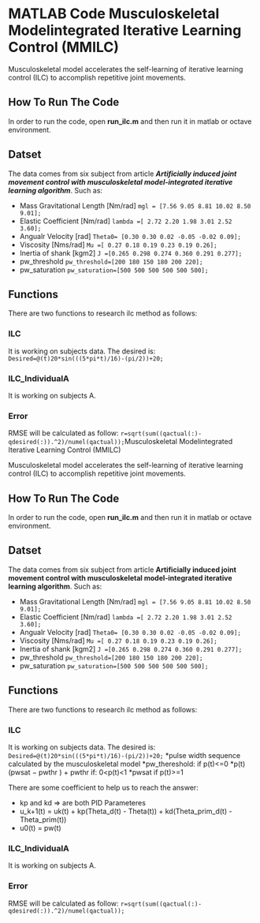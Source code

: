 # MATLAB Code Musculoskeletal Modelintegrated Iterative Learning Control (MMILC) #

Musculoskeletal model accelerates the self-learning of iterative learning control (ILC) to accomplish repetitive joint movements.


## How To Run The Code ##
In order to run the code, open **run_ilc.m** and then run it in matlab or octave environment.

## Datset ##
The data comes from six subject from article ***Artificially induced joint movement control with musculoskeletal
model-integrated iterative learning algorithm***.
Such as:
* Mass Gravitational Length [Nm/rad] `mgl = [7.56 9.05 8.81 10.02 8.50 9.01];`
* Elastic Coefficient [Nm/rad]       `lambda =[ 2.72 2.20 1.98 3.01 2.52 3.60]; `
* Angualr Velocity [rad]			 `Theta0= [0.30 0.30 0.02 -0.05 -0.02 0.09];`
* Viscosity [Nms/rad]  				 `Mu =[ 0.27 0.18 0.19 0.23 0.19 0.26];`
* Inertia of shank [kgm2] 		     `J =[0.265 0.298 0.274 0.360 0.291 0.277];`		
* pw_threshold						 `pw_threshold=[200 180 150 180 200 220];`
* pw_saturation 					 `pw_saturation=[500 500 500 500 500 500];`	

## Functions ##
There are two functions to research ilc method as follows:

### ILC ###
It is working on subjects data.
The desired is: `Desired=@(t)20*sin(((5*pi*t)/16)-(pi/2))+20;`


### ILC_IndividualA ###
It is working on subjects A.

### Error ###
RMSE will be calculated as follow:  `r=sqrt(sum((qactual(:)-qdesired(:)).^2)/numel(qactual));`Musculoskeletal Modelintegrated Iterative Learning Control (MMILC) 

Musculoskeletal model accelerates the self-learning of iterative learning control (ILC)
to accomplish repetitive joint movements.

## How To Run The Code ##
In order to run the code, open **run_ilc.m** and then run it in matlab or octave environment.

## Datset ##
The data comes from six subject from article **Artificially induced joint movement control with musculoskeletal
model-integrated iterative learning algorithm**.
Such as:
* Mass Gravitational Length [Nm/rad] `mgl = [7.56 9.05 8.81 10.02 8.50 9.01];`
* Elastic Coefficient [Nm/rad]       `lambda =[ 2.72 2.20 1.98 3.01 2.52 3.60]; `
* Angualr Velocity [rad]			 `Theta0= [0.30 0.30 0.02 -0.05 -0.02 0.09];`
* Viscosity [Nms/rad]  				 `Mu =[ 0.27 0.18 0.19 0.23 0.19 0.26];`
* Inertia of shank [kgm2] 		     `J =[0.265 0.298 0.274 0.360 0.291 0.277];`		
* pw_threshold						 `pw_threshold=[200 180 150 180 200 220];`
* pw_saturation 					 `pw_saturation=[500 500 500 500 500 500];`	

## Functions ##
There are two functions to research ilc method as follows:

### ILC ###
It is working on subjects data.
The desired is: `Desired=@(t)20*sin(((5*pi*t)/16)-(pi/2))+20;`
*pulse width sequence calculated by the musculoskeletal model
*pw_thereshold: if p(t)<=0
*p(t)(pwsat − pwthr ) + pwthr if: 0<p(t)<1
*pwsat if  p(t)>=1

There are some coefficient to help us to reach the answer:

* kp and kd => are both PID Parameteres
* u_k+1(t) = uk(t) + kp(Theta_d(t) - Theta(t)) + kd(Theta_prim_d(t) - Theta_prim(t))
* u0(t) = pw(t)
	

### ILC_IndividualA ###
It is working on subjects A.

### Error ###
RMSE will be calculated as follow:  `r=sqrt(sum((qactual(:)-qdesired(:)).^2)/numel(qactual));`
